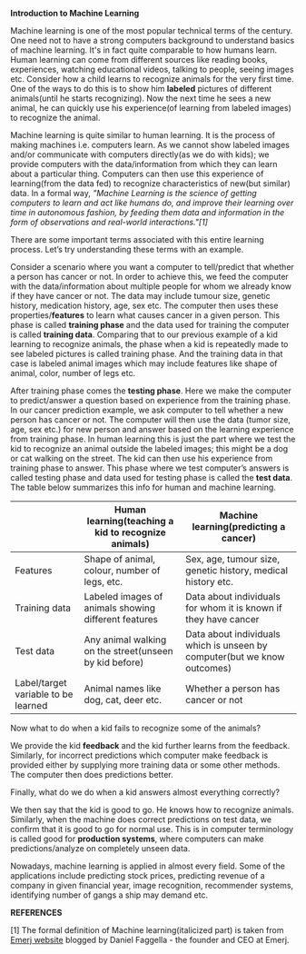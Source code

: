 **Introduction to Machine Learning**

Machine learning is one of the most popular technical terms of the century. One need not to have a strong computers background to understand basics of machine learning. It's in fact quite comparable to how humans learn. Human learning can come from different sources like reading books, experiences, watching educational videos, talking to people, seeing images etc. Consider how a child learns to recognize animals for the very first time. One of the ways to do this is to show him **labeled** pictures of different animals(until he starts recognizing). Now the next time he sees a new animal, he can quickly use his experience(of learning from labeled images) to recognize the animal. 

Machine learning is quite similar to human learning. It is the process of making machines i.e. computers learn. As we cannot show labeled images and/or communicate with computers directly(as we do with kids); we provide computers with the data/information from which they can learn about a particular thing. Computers can then use this experience of learning(from the data fed) to recognize characteristics of new(but similar) data. In a formal way, *"Machine Learning is the science of getting computers to learn and act like humans do, and improve their learning over time in autonomous fashion, by feeding them data and information in the form of observations and real-world interactions."[1]* 


There are some important terms associated with this entire learning process. Let’s try understanding these terms with an example. 


Consider a scenario where you want a computer to tell/predict that whether a person has cancer or not. In order to achieve this, we feed the computer with the data/information about multiple people for whom we already know if they have cancer or not. The data may include tumour size, genetic history, medication history, age, sex etc. The computer then uses these properties/**features** to learn what causes cancer in a given person. This phase is called **training phase** and the data used for training the computer is called **training data**. Comparing that to our previous example of a kid learning to recognize animals, the phase when a kid is repeatedly made to see labeled pictures is called training phase. And the training data in that case is labeled animal images which may include features like shape of animal, color, number of legs etc.

After training phase comes the **testing phase**. Here we make the computer to predict/answer a question based on experience from the training phase. In our cancer prediction example, we ask computer to tell whether a new person has cancer or not. The computer will then use the data (tumor size, age, sex etc.) for new person and answer based on the learning experience from training phase. In human learning this is just the part where we test the kid to recognize an animal  outside the labeled images; this might be a dog or cat walking on the street. The kid can then use his experience from training phase to answer. This phase where we test computer’s answers is called testing phase and data used for testing phase is called the **test data**. The table below summarizes this info for human and machine learning. 

|               | Human learning(teaching a kid to recognize animals)    | Machine learning(predicting a cancer)                      |
|---------------|--------------------------------------------------------|------------------------------------------------------------|
| Features      | Shape of animal, colour, number of legs, etc.          | Sex, age, tumour size, genetic history, medical history etc.   |
| Training data | Labeled images of animals showing different features   | Data about individuals for whom it is known if they have cancer |
| Test data     | Any animal walking on the street(unseen by kid before) | Data about individuals which is unseen by computer(but we know outcomes)           |
| Label/target variable to be learned    | Animal names like dog, cat, deer etc. | Whether a person has cancer or not |




Now what to do when a kid fails to recognize some of the animals? 

We provide the kid **feedback** and the kid further learns from the feedback. Similarly, for incorrect predictions which computer make feedback is provided either by supplying more training data or some other methods. The computer then does predictions better. 


Finally, what do we do when a kid answers almost everything correctly? 

We then say that the kid is good to go. He knows how to recognize animals. Similarly, when the machine does correct predictions on test data, we confirm that it is good to go for normal use. This is in computer terminology is called good for **production systems**, where computers can make predictions/analyze on completely unseen data.

Nowadays, machine learning is applied in almost every field. Some of the applications include predicting stock prices, predicting revenue of a company in given financial year, image recognition, recommender systems, identifying number of gangs a ship may demand etc. 

**REFERENCES**

[1] The formal definition of Machine learning(italicized part) is taken from [Emerj website](https://emerj.com/ai-glossary-terms/what-is-machine-learning/) blogged by Daniel Faggella - the founder and CEO at Emerj.
